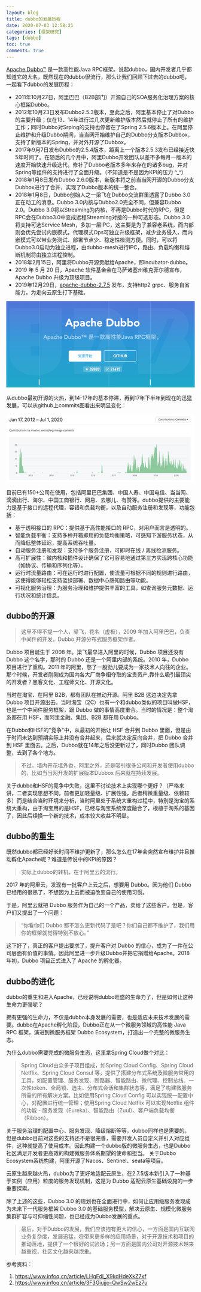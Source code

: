 ```yaml
---
layout: blog
title: dubbo的发展历程
date: 2020-07-03 12:58:21
categories: [框架研究]
tags: [dubbo]
toc: true
comments: true
---
```


[Apache Dubbo™](http://dubbo.apache.org/zh-cn/) 是一款高性能Java RPC框架。说起dubbo，国内开发者几乎都知道它的大名，既然现在的dubbo很流行，那么让我们回顾下过去的dubbo吧，一起看下dubbo的发展历程：

- 2011年10月27日，阿里巴巴（B2B部门）开源自己的SOA服务化治理方案的核心框架Dubbo。
- 2012年10月23日发布Dubbo2.5.3版本，至此之后，阿里基本停止了对Dubbo的主要升级；仅在13、14年进行过几次更新维护版本然后就停止了所有的维护工作；同时Dubbo对Srping的支持也停留在了Spring 2.5.6版本上。在阿里停止维护和升级Dubbo期间，当当网开始维护自己的Dubbo分支版本Dubbox，支持了新版本的Spring，并对外开源了Dubbox。
- 2017年9月7日发布Dubbo的2.5.4版本，距离上一个版本2.5.3发布已经接近快5年时间了。在随后的几个月中，阿里Dubbo开发团队以差不多每月一版本的速度开始快速升级迭代，修补了Dubbo老版本多年来存在的诸多bug，并对Spring等组件的支持进行了全面升级。（不知道是不是因为KPI的压力 ^_^）
- 2018年1月8日发布Dubbo 2.6.0版本，新版本将之前当当网开源的Dubbo分支Dubbox进行了合并，实现了Dubbo版本的统一整合。
- 2018年1月8日，Dubbo创始人之一梁飞在Dubbo交流群里透露了Dubbo 3.0正在动工的消息。Dubbo 3.0内核与Dubbo2.0完全不同，但兼容Dubbo 2.0。Dubbo 3.0将以Streaming为内核，不再是Dubbo时代的RPC，但是RPC会在Dubbo3.0中变成远程Streaming对接的一种可选形态。Dubbo 3.0将支持可选Service Mesh，多加一层IPC，这主要是为了兼容老系统，而内部则会优先尝试内嵌模式。代理模式Ops可独立升级框架，减少业务侵入，而内嵌模式可以带业务测试、部署节点少、稳定性检测方便。同时，可以将Dubbo3.0启动为独立进程，由dubbo-mesh进行IPC，路由、负载均衡和熔断机制将由独立进程控制。
- 2018年2月15日，阿里将Dubbo开源贡献给Apache，即incubator-dubbo。
- 2019 年 5 月 20 日，Apache 软件基金会在马萨诸塞州维克菲尔德宣布，Apache Dubbo 升级为顶级项目。
- 2019年12月29日，[apache-dubbo-2.7.5](https://github.com/apache/dubbo/releases/tag/dubbo-2.7.5) 发布，支持http2 grpc、服务自省能力，为走向云原生打下基础。

![](_image/dubbo的发展历程/image-20200703125809080.png)

从dubbo最初开源的火热，到14-17年的基本停滞，再到17年下半年到现在的迅猛发展，可以从github上commits图看出来明显变化：

![](_image/dubbo的发展历程/image-20200703125724197.png)

目前已有150+公司在使用，包括阿里巴巴集团、中国人寿、中国电信、当当网、滴滴出行、海尔、中国工商银行、网易、去哪儿、有赞等。dubbo提供的主要能力是基于接口的远程代理，容错和负载均衡，以及自动服务注册和发现等，功能包括：

- 基于透明接口的 RPC：提供基于高性能接口的 RPC，对用户而言是透明的。
- 智能负载平衡：支持多种开箱即用的负载均衡策略，可感知下游服务状态，从而降低整体延迟，提高系统吞吐量。
- 自动服务注册和发现：支持多个服务注册，可即时在线 / 离线检测服务。
- 高可扩展性：微内核和插件设计确保了它可容易地通过第三方实现跨核心功能（如协议、传输和序列化等）。
- 运行时流量路由：可在运行时进行配置，使流量可根据不同的规则进行路由，这使得能够轻松支持蓝绿部署、数据中心感知路由等功能。
- 可视化服务治理：为服务治理和维护提供丰富的工具，如查询服务元数据、运行状况和统计信息。

## dubbo的开源

> 这里不得不提一个人，梁飞，花名（虚极），2009 年加入阿里巴巴，负责中间件的开发，Dubbo 开源分布式服务框架作者。

Dubbo 项目诞生于 2008 年。梁飞最早进入阿里的时候，Dubbo 项目还没有 Dubbo 这个名字，那时的 Dubbo 还是一个阿里内部的系统。2010 年，Dubbo 项目进行了重构。2011 年的阿里，憋了一股劲儿要成为一家技术人向往的企业。那个时候，开发者刚刚成为国内各大厂商争相夺取的宝贵资产,靠什么吸引最顶尖的开发者？黑客文化、工程师文化、开源文化。

当时在淘宝、在阿里 B2B，都有团队在推动开源。阿里 B2B 这边决定先拿 Dubbo 项目开源出去。当时淘宝（2C）也有一个和dubbo类似的项目叫做HSF，也是一个中间件服务框架，跟 Dubbo 做的事情高度重合。当时的情况是：整个淘系都在用 HSF，而阿里金融、集团、B2B 都在用 Dubbo。

在Dubbo和HSF的"竞争"中，从最初的开始让 HSF 合并到 Dubbo 里面，但是由于时间未达到预期实际上并没有合并起来，后来就决定反向合并，把 Dubbo 合并到 HSF 里面去。之后，Dubbo就在14年之后没更新过了，同时Dubbo 团队调整，去到了各个地方。

> 不过，墙内开花墙外香，阿里之外，还是吸引很多公司和开发者使用dubbo的，比如当当网开发的扩展版本Dubbox 后来就在持续发展。

关于dubbo和HSF的竞争中失败，这里不讨论技术上实现哪个更好？（严格来讲，二者实现思想不同，前者更加轻量级、扩展性强，后者稍微重量级、依赖较多）而是结合当时环境来分析，当时阿里处于系统大重构过程中，特别是淘宝的系统大重构，由于淘宝用的是HSF，已经与淘宝系统深度融合了，根植于淘系的基因了，因此后续换一个新的技术，成本较大收益不明显。

## dubbo的重生

既然dubbo都已经好长时间不维护更新了，那么怎么在17年会突然宣布维护并且推动孵化Apache呢？难道是传说中的KPI的原因？

> 实际上dubbo的转机，在于阿里云的流行。

2017 年的阿里云，发现有一批客户上云之后，想要用 Dubbo。因为他们 Dubbo 已经用的很熟了，不想因为上云而被迫改变自己的使用习惯。

于是，阿里云就把 Dubbo 服务作为自己的一个产品，卖给了这些客户。但是，客户们又提出了一个问题：

> “你看你们 Dubbo 都不怎么更新代码了是吧？你们自己都不维护了，我们用你的框架就觉得特别不放心。”

这下好了，真正的客户提出要求了，提升客户对 Dubbo 的信心，成为了一件在公司层面有价值的事情。因此阿里进一步升级Dubbo并把它捐赠给Apache。2018 年初，Dubbo 项目正式进入了 Apache 的孵化器。

## dubbo的进化

dubbo的重生和进入Apache，已经说明dubbo旺盛的生命力了，但是如何让这种生命力更强呢？

拥有更强的生命力，不仅是dubbo本身发展的需要，也是适应未来技术发展的需要。dubbo在Apache孵化阶段，Dubbo正在从一个微服务领域的高性能 Java RPC 框架，演进到微服务框架 Dubbo Ecosystem，打造出一个完整的微服务生态。

为什么dubbo需要完成的微服务生态，这里拿Spring Cloud做个对比：

> Spring Cloud由众多子项目组成，如Spring Cloud Config、Spring Cloud Netflix、Spring Cloud Consul 等，提供了搭建分布式系统及微服务常用的工具，如配置管理、服务发现、断路器、智能路由、微代理、控制总线、一次性token、全局锁、选主、分布式会话和集群状态等，满足了构建微服务所需的所有解决方案。比如使用Spring Cloud Config 可以实现统一配置中心，对配置进行统一管理；使用Spring Cloud Netflix 可以实现Netflix 组件的功能 - 服务发现（Eureka）、智能路由（Zuul）、客户端负载均衡（Ribbon）。

关于服务治理的配置中心、服务发现、降级熔断等等，dubbo同样也是需要的，但是dubbo目前对这些的支持还不是很完善，需要开发人员自定义并引入对应组件，这种就提高了使用成本。因此构建一个dubbo版的微服务生态，也是Dubbo社区满足开发者更高效的构建微服务体系期望的使命和担当。 关于Dubbo Ecosystem系统构建，阿里开源了Nacos、Sentinel、seata等项目。

云原生越来越火热，dubbo为了更好地适配云原生，在2.7.5版本新引入了一种基于实例（应用）粒度的服务发现机制，这是为 Dubbo 适配云原生基础设施的一步重要探索。

除了上述的这些，Dubbo 3.0 的规划也在全面进行中，如何让应用级服务发现成为未来下一代服务框架 Dubbo 3.0 的基础服务模型，解决云原生、规模化微服务集群扩容与可伸缩性问题，也已经成为Dubbo发展的重点。

> 最后，对于Dubbo的发展，我们应该抱有更大的信心，一方面是国内互联网业务复杂度，发展迅猛，将带来更多样的应用场景，对于开源技术和项目的推动落地，提供了一个很好的试验场；另一方面是国内公司对开源技术越来越重视，社区文化越来越浓重。

参考资料：

1. https://www.infoq.cn/article/LHqFdI_X9kdHdeXkZ7xf
2. https://www.infoq.cn/article/3F3Giujjo-QwSw2wEz7u
